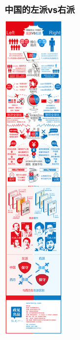 # 中国的左派vs右派

![HOLLYWOOD.jpg](%E4%B8%AD%E5%9B%BD%E7%9A%84%E5%B7%A6%E6%B4%BEvs%E5%8F%B3%E6%B4%BE%20848b2776db5c48aca03e411bd7aa7df3/HOLLYWOOD.jpg)